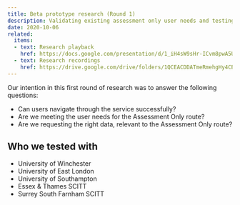 ```yaml
---
title: Beta prototype research (Round 1)
description: Validating existing assessment only user needs and testing the prototype
date: 2020-10-06
related:
  items:
  - text: Research playback
    href: https://docs.google.com/presentation/d/1_iH4sW9sHr-ICvm8pwA5UaJFToWsQjf-P8U2A3fbYXw/
  - text: Research recordings
    href: https://drive.google.com/drive/folders/1QCEACDDATmeRmehgHy4CBJi3CGLgEW66
---
```


Our intention in this first round of research was to answer the following questions:

* Can users navigate through the service successfully?
* Are we meeting the user needs for the Assessment Only route?
* Are we requesting the right data, relevant to the Assessment Only route?

## Who we tested with

* University of Winchester
* University of East London
* University of Southampton
* Essex & Thames SCITT
* Surrey South Farnham SCITT
